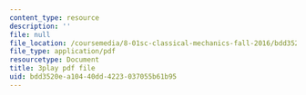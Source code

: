 ```yaml
---
content_type: resource
description: ''
file: null
file_location: /coursemedia/8-01sc-classical-mechanics-fall-2016/bdd3520ea10440dd4223037055b61b95_nCDOa63Jd6M.pdf
file_type: application/pdf
resourcetype: Document
title: 3play pdf file
uid: bdd3520e-a104-40dd-4223-037055b61b95
---
```

